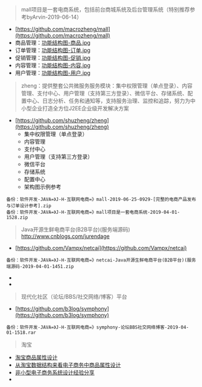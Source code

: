
> mall项目是一套电商系统，包括前台商城系统及后台管理系统（特别推荐参考byArvin-2019-06-14）
- [https://github.com/macrozheng/mall](https://github.com/macrozheng/mall)
- 商品管理：[功能结构图-商品.jpg](https://github.com/macrozheng/mall/blob/master/document/resource/mind_product.jpg)
- 订单管理：[功能结构图-订单.jpg](https://github.com/macrozheng/mall/blob/master/document/resource/mind_order.jpg)
- 促销管理：[功能结构图-促销.jpg](https://github.com/macrozheng/mall/blob/master/document/resource/mind_sale.jpg)
- 内容管理：[功能结构图-内容.jpg](https://github.com/macrozheng/mall/blob/master/document/resource/mind_content.jpg)
- 用户管理：[功能结构图-用户.jpg](https://github.com/macrozheng/mall/blob/master/document/resource/mind_member.jpg)

> zheng：提供整套公共微服务服务模块：集中权限管理（单点登录）、内容管理、支付中心、用户管理（支持第三方登录）、微信平台、存储系统、配置中心、日志分析、任务和通知等，支持服务治理、监控和追踪，努力为中小型企业打造全方位J2EE企业级开发解决方案
- [https://github.com/shuzheng/zheng](https://github.com/shuzheng/zheng)
    - 集中权限管理（单点登录）
    - 内容管理
    - 支付中心
    - 用户管理（支持第三方登录）
    - 微信平台
    - 存储系统
    - 配置中心
    - 架构图示例参考



```
备份：软件开发-JAVA=》J-H-互联网电商=》mall-2019-06-25-0929-[完整的电商产品发布与订单设计参考].zip
备份：软件开发-JAVA=》J-H-互联网电商=》mall项目是一套电商系统-2019-04-01-1528.zip
```

> Java开源生鲜电商平台(B2B平台)(服务端源码) http://www.cnblogs.com/jurendage
- [https://github.com/Vampx/netcai](https://github.com/Vampx/netcai)
```
备份：软件开发-JAVA=》J-H-互联网电商=》netcai-Java开源生鲜电商平台(B2B平台)(服务端源码-2019-04-01-1451.zip
```
- []()
- []()

> 现代化社区（论坛/BBS/社交网络/博客）平台
- [https://github.com/b3log/symphony](https://github.com/b3log/symphony)
```
备份：软件开发-JAVA=》J-H-互联网电商=》symphony-论坛BBS社交网络博客-2019-04-01-1518.rar
```

> 淘宝
- [淘宝商品属性设计](https://blog.csdn.net/u010087886/article/details/51298398)
- [从淘宝数据结构来看电子商务中商品属性设计](http://www.cnblogs.com/mmmjiang13/archive/2011/04/21/1983079.html)
- [非小型电子商务系统设计经验分享](https://www.cnblogs.com/mmmjiang13/archive/2012/07/05/2575538.html)
- []()